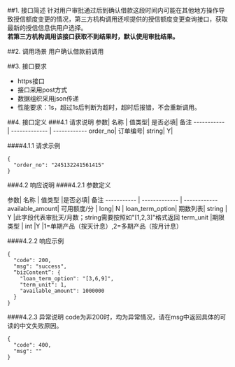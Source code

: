 ##1. 接口简述
针对用户审批通过后到确认借款这段时间内可能在其他地方操作导致授信额度变更的情况，第三方机构调用还呗提供的授信额度变更查询接口，获取最新的授信信息供用户选择。<br>
**若第三方机构调用该接口获取不到结果时，默认使用审批结果。**



##2. 调用场景
用户确认借款前调用



##3. 接口要求
* https接口
* 接口采用post方式
* 数据组织采用json传递
* 性能要求：1s，超过1s后判断为超时，超时后报错，不会重新调用。


##4. 接口定义
###4.1 请求说明
参数|  名称 | 值类型| 是否必填|  备注
----------- | ------------- | ------------
order_no|  订单编号|  string|  Y| 


####4.1.1 请求示例
```
{
  "order_no": "245132241561415"
}
```
###4.2 响应说明
####4.2.1 参数定义

参数|  名称 | 值类型 |是否必填|  备注
----------- | ------------- | ------------
available_amount|  可用额度/分 | long|  N |
loan_term_option|  期数列表|  string | Y |此字段代表审批天/月数；string需要按照如"[1,2,3]"格式返回
term_unit |期限类型 | int |Y |1=单期产品（按天计息）,2=多期产品（按月计息）

####4.2.2 响应示例
```
{
  "code": 200,
  "msg": "success",
  “bizContent”: {
    "loan_term_option": "[3,6,9]",
    "term_unit": 1,
    "available_amount": 1000000
  }
}
```
####4.2.3 异常说明
code为非200时，均为异常情况，请在msg中返回具体的可读的中文失败原因。
```
{
  "code": 400,
  "msg": ""
}
```


